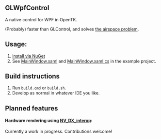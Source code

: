 ## GLWpfControl

A native control for WPF in OpenTK. 

(Probably) faster than GLControl, and solves [the airspace problem](https://stackoverflow.com/questions/8006092/controls-dont-show-over-winforms-host).

## Usage:

1. [Install via NuGet](https://www.nuget.org/packages/OpenTK.GLWpfControl)
2. See [MainWindow.xaml](https://github.com/varon/GLWpfControl/blob/master/src/GLWpfControlExample/MainWindow.xaml#L11) and [MainWindow.xaml.cs](https://github.com/varon/GLWpfControl/blob/master/src/GLWpfControlExample/MainWindow.xaml.cs#L18) in the example project.



## Build instructions

1. Run `build.cmd` or `build.sh`.
2. Develop as normal in whatever IDE you like.


## Planned features

#### Hardware rendering using [NV_DX_interop](https://www.khronos.org/registry/OpenGL/extensions/NV/WGL_NV_DX_interop.txt):

Currently a work in progress. Contributions welcome!


